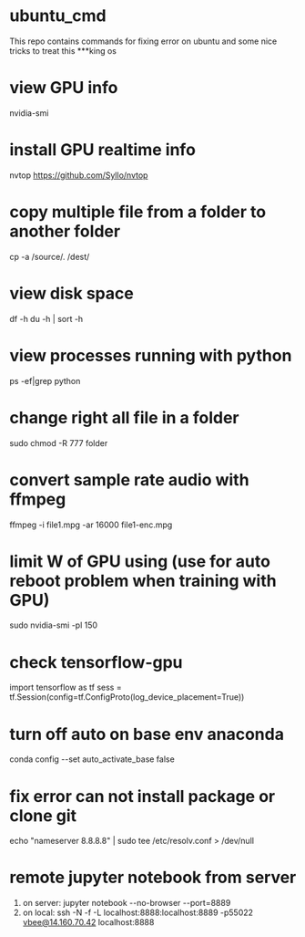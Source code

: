 # ubuntu_cmd
This repo contains commands for fixing error on ubuntu and some nice tricks to treat this ***king os

# view GPU info
nvidia-smi

# install GPU realtime info
nvtop
https://github.com/Syllo/nvtop

# copy multiple file from a folder to another folder
cp -a /source/. /dest/

# view disk space
df -h
du -h | sort -h

# view processes running with python
ps -ef|grep python

# change right all file in a folder
sudo chmod -R 777 folder

# convert sample rate audio with ffmpeg
ffmpeg -i file1.mpg -ar 16000 file1-enc.mpg

# limit W of GPU using (use for auto reboot problem when training with GPU)
sudo nvidia-smi -pl 150

# check tensorflow-gpu
import tensorflow as tf
sess = tf.Session(config=tf.ConfigProto(log_device_placement=True))

# turn off auto on base env anaconda
conda config --set auto_activate_base false

# fix error can not install package or clone git
echo "nameserver 8.8.8.8" | sudo tee /etc/resolv.conf > /dev/null

# remote jupyter notebook from server
1. on server: 
    jupyter notebook --no-browser --port=8889
2. on local:
    ssh -N -f -L localhost:8888:localhost:8889 -p55022 vbee@14.160.70.42
    localhost:8888
